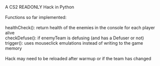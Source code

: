 A CS2 READONLY Hack in Python<br />
<br />
Functions so far implemented:<br />
<br />
healthCheck(): return health of the enemies in the console for each player alive <br />
checkDefuse(): if enemyTeam is defusing (and has a Defuser or not)<br />
trigger(): uses mouseclick emulations instead of writing to the game memory<br />
<br />
Hack may need to be reloaded after warmup or if the team has changed
